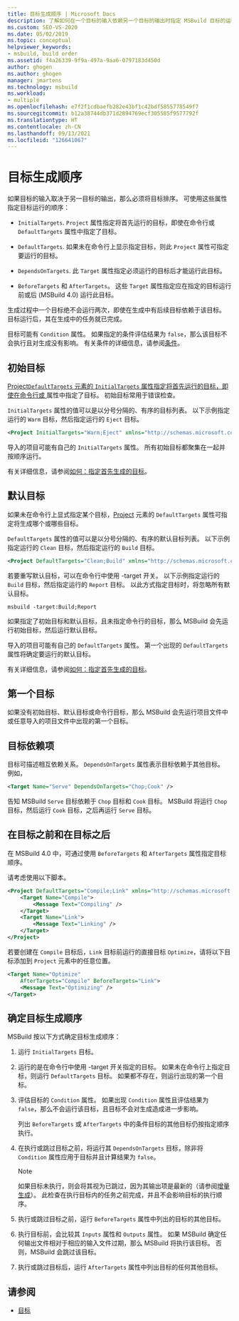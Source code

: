 ```yaml
---
title: 目标生成顺序 | Microsoft Docs
description: 了解如何在一个目标的输入依赖另一个目标的输出时指定 MSBuild 目标的运行顺序。
ms.custom: SEO-VS-2020
ms.date: 05/02/2019
ms.topic: conceptual
helpviewer_keywords:
- msbuild, build order
ms.assetid: f4a26339-9f9a-497a-9aa6-0797183d450d
author: ghogen
ms.author: ghogen
manager: jmartens
ms.technology: msbuild
ms.workload:
- multiple
ms.openlocfilehash: e7f2f1cdbaefb282e43bf1c42bdf5855778549f7
ms.sourcegitcommit: b12a38744db371d2894769ecf305585f9577792f
ms.translationtype: HT
ms.contentlocale: zh-CN
ms.lasthandoff: 09/13/2021
ms.locfileid: "126641067"
---
```

# <a name="target-build-order"></a>目标生成顺序

如果目标的输入取决于另一目标的输出，那么必须将目标排序。 可使用这些属性指定目标运行的顺序：

- `InitialTargets`. `Project` 属性指定将首先运行的目标，即使在命令行或 `DefaultTargets` 属性中指定了目标。

- `DefaultTargets`. 如果未在命令行上显示指定目标，则此 `Project` 属性可指定要运行的目标。

- `DependsOnTargets`. 此 `Target` 属性指定必须运行的目标后才能运行此目标。

- `BeforeTargets` 和 `AfterTargets`。 这些 `Target` 属性指定应在指定的目标运行前或后 (MSBuild 4.0) 运行此目标。

生成过程中一个目标绝不会运行两次，即使在生成中有后续目标依赖于该目标。 目标运行后，其在生成中的任务就已完成。

目标可能有 `Condition` 属性。 如果指定的条件评估结果为 `false`，那么该目标不会执行且对生成没有影响。 有关条件的详细信息，请参阅[条件](../msbuild/msbuild-conditions.md)。

## <a name="initial-targets"></a>初始目标

[Project`DefaultTargets` 元素的 `InitialTargets` 属性指定将首先运行的目标，即使在命令行或 ](../msbuild/project-element-msbuild.md) 属性中指定了目标。 初始目标常用于错误检查。

`InitialTargets` 属性的值可以是以分号分隔的、有序的目标列表。 以下示例指定运行的 `Warm` 目标，然后指定运行的 `Eject` 目标。

```xml
<Project InitialTargets="Warm;Eject" xmlns="http://schemas.microsoft.com/developer/msbuild/2003">
```

导入的项目可能有自己的 `InitialTargets` 属性。 所有初始目标都聚集在一起并按顺序运行。

有关详细信息，请参阅[如何：指定首先生成的目标](../msbuild/how-to-specify-which-target-to-build-first.md)。

## <a name="default-targets"></a>默认目标

如果未在命令行上显式指定某个目标，[Project](../msbuild/project-element-msbuild.md) 元素的 `DefaultTargets` 属性可指定将生成哪个或哪些目标。

`DefaultTargets` 属性的值可以是以分号分隔的、有序的默认目标列表。 以下示例指定运行的 `Clean` 目标，然后指定运行的 `Build` 目标。

```xml
<Project DefaultTargets="Clean;Build" xmlns="http://schemas.microsoft.com/developer/msbuild/2003">
```

若要重写默认目标，可以在命令行中使用 -target 开关。 以下示例指定运行的 `Build` 目标，然后指定运行的 `Report` 目标。 以此方式指定目标时，将忽略所有默认目标。

 `msbuild -target:Build;Report`

如果指定了初始目标和默认目标，且未指定命令行的目标，那么 MSBuild 会先运行初始目标，然后运行默认目标。

导入的项目可能有自己的 `DefaultTargets` 属性。 第一个出现的 `DefaultTargets` 属性将确定要运行的默认目标。

有关详细信息，请参阅[如何：指定首先生成的目标](../msbuild/how-to-specify-which-target-to-build-first.md)。

## <a name="first-target"></a>第一个目标

如果没有初始目标、默认目标或命令行目标，那么 MSBuild 会先运行项目文件中或任意导入的项目文件中出现的第一个目标。

## <a name="target-dependencies"></a>目标依赖项

目标可描述相互依赖关系。 `DependsOnTargets` 属性表示目标依赖于其他目标。 例如，

```xml
<Target Name="Serve" DependsOnTargets="Chop;Cook" />
```

告知 MSBuild `Serve` 目标依赖于 `Chop` 目标和 `Cook` 目标。 MSBuild 将运行 `Chop` 目标，然后运行 `Cook` 目标，之后再运行 `Serve` 目标。

## <a name="beforetargets-and-aftertargets"></a>在目标之前和在目标之后

在 MSBuild 4.0 中，可通过使用 `BeforeTargets` 和 `AfterTargets` 属性指定目标顺序。

请考虑使用以下脚本。

```xml
<Project DefaultTargets="Compile;Link" xmlns="http://schemas.microsoft.com/developer/msbuild/2003">
    <Target Name="Compile">
        <Message Text="Compiling" />
    </Target>
    <Target Name="Link">
        <Message Text="Linking" />
    </Target>
</Project>
```

若要创建在 `Compile` 目标后，`Link` 目标前运行的直接目标 `Optimize`，请将以下目标添加到 `Project` 元素中的任意位置。

```xml
<Target Name="Optimize"
    AfterTargets="Compile" BeforeTargets="Link">
    <Message Text="Optimizing" />
</Target>
```

## <a name="determine-the-target-build-order"></a>确定目标生成顺序

MSBuild 按以下方式确定目标生成顺序：

1. 运行 `InitialTargets` 目标。

2. 运行的是在命令行中使用 -target 开关指定的目标。 如果未在命令行上指定目标，则运行 `DefaultTargets` 目标。 如果都不存在，则运行出现的第一个目标。

3. 评估目标的 `Condition` 属性。 如果出现 `Condition` 属性且评估结果为 `false`，那么不会运行该目标，且目标不会对生成造成进一步影响。

   列出 `BeforeTargets` 或 `AfterTargets` 中的条件目标的其他目标仍按指定顺序执行。

4. 在执行或跳过目标之前，将运行其 `DependsOnTargets` 目标，除非将 `Condition` 属性应用于目标并且计算结果为 `false`。

   > [!NOTE]
   > 如果目标未执行，则会将其视为已跳过，因为其输出项是最新的（请参阅[增量生成](../msbuild/incremental-builds.md)）。 此检查在执行目标内的任务之前完成，并且不会影响目标的执行顺序。

5. 执行或跳过目标之前，运行 `BeforeTargets` 属性中列出的目标的其他目标。

6. 执行目标前，会比较其 `Inputs` 属性和 `Outputs` 属性。 如果 MSBuild 确定任何输出文件相对于相应的输入文件过期，那么 MSBuild 将执行该目标。 否则，MSBuild 会跳过该目标。

7. 执行或跳过目标后，运行 `AfterTargets` 属性中列出目标的任何其他目标。

## <a name="see-also"></a>请参阅

- [目标](../msbuild/msbuild-targets.md)
